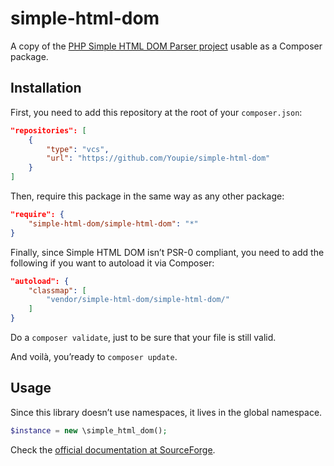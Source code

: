 simple-html-dom
===============

A copy of the [PHP Simple HTML DOM Parser project](http://simplehtmldom.sourceforge.net/) usable as a Composer package.

## Installation

First, you need to add this repository at the root of your `composer.json`:

```json
"repositories": [
    {
        "type": "vcs",
        "url": "https://github.com/Youpie/simple-html-dom"
    }
]
```

Then, require this package in the same way as any other package:

```json
"require": {
    "simple-html-dom/simple-html-dom": "*"
}
```

Finally, since Simple HTML DOM isn’t PSR-0 compliant, you need to add the following if you want to autoload it via Composer:

```json
"autoload": {
    "classmap": [
        "vendor/simple-html-dom/simple-html-dom/"
    ]
}
```

Do a `composer validate`, just to be sure that your file is still valid.

And voilà, you’ready to `composer update`.

## Usage

Since this library doesn’t use namespaces, it lives in the global namespace.

```php
$instance = new \simple_html_dom();
```

Check the [official documentation at SourceForge](http://simplehtmldom.sourceforge.net/manual.htm).
